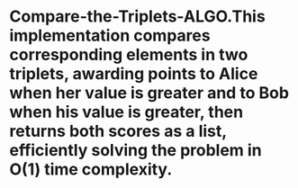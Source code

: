 # Compare-the-Triplets-ALGO.This implementation compares corresponding elements in two triplets, awarding points to Alice when her value is greater and to Bob when his value is greater, then returns both scores as a list, efficiently solving the problem in O(1) time complexity.

